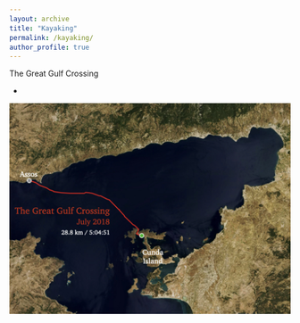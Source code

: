 ```yaml
---
layout: archive
title: "Kayaking"
permalink: /kayaking/
author_profile: true
---
```


The Great Gulf Crossing

  * 

![photo](/images/BKG_english.jpeg)
